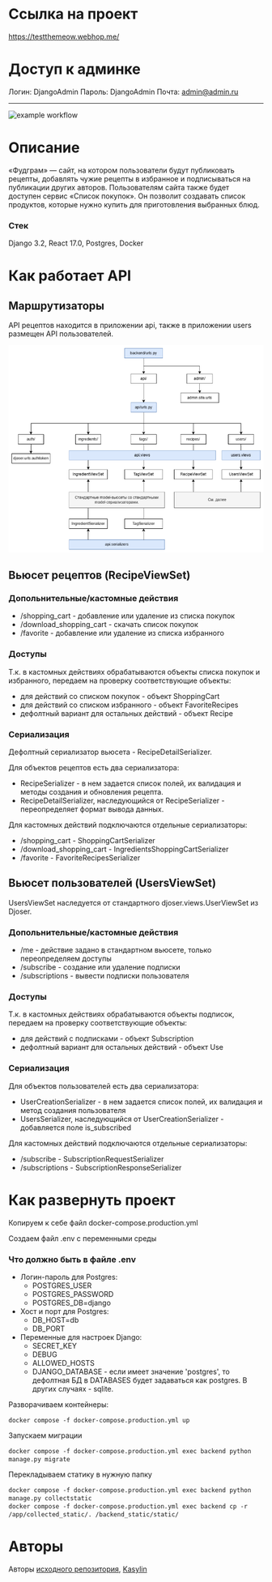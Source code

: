 # Ссылка на проект
https://testthemeow.webhop.me/

# Доступ к админке
Логин: DjangoAdmin
Пароль: DjangoAdmin
Почта: admin@admin.ru

---

![example workflow](https://github.com/Kasylin/foodgram-project-react/actions/workflows/main.yml/badge.svg)


# Описание

«Фудграм» — сайт, на котором пользователи будут публиковать рецепты, добавлять чужие рецепты в избранное и подписываться на публикации других авторов. Пользователям сайта также будет доступен сервис «Список покупок». Он позволит создавать список продуктов, которые нужно купить для приготовления выбранных блюд.

### Стек
Django 3.2, React 17.0, Postgres, Docker

# Как работает API
## Маршрутизаторы
API рецептов находится в приложении api, также в приложении users размещен API пользователей.

![Схема](./docs/urls.png)

## Вьюсет рецептов (RecipeViewSet)
### Допольнительные/кастомные действия
- /shopping_cart - добавление или удаление из списка покупок
- /download_shopping_cart - скачать список покупок
- /favorite - добавление или удаление из списка избранного

### Доступы
Т.к. в кастомных действиях обрабатываются объекты списка покупок и избранного, передаем на проверку соответствующие объекты:
- для действий со списком покупок - объект ShoppingCart
- для действий со списком избранного - объект FavoriteRecipes
- дефолтный вариант для остальных действий - объект Recipe

### Сериализация
Дефолтный сериализатор вьюсета - RecipeDetailSerializer.

Для объектов рецептов есть два сериализатора: 
- RecipeSerializer - в нем задается список полей, их валидация и методы создания и обновления рецепта.
- RecipeDetailSerializer, наследующийся от RecipeSerializer - переопределяет формат вывода данных.

Для кастомных действий подключаются отдельные сериализаторы:
- /shopping_cart - ShoppingCartSerializer
- /download_shopping_cart - IngredientsShoppingCartSerializer
- /favorite - FavoriteRecipesSerializer


## Вьюсет пользователей (UsersViewSet)
UsersViewSet наследуется от стандартного djoser.views.UserViewSet из Djoser.

### Допольнительные/кастомные действия
- /me - действие задано в стандартном вьюсете, только переопределяем доступы
- /subscribe - создание или удаление подписки
- /subscriptions - вывести подписки пользователя

### Доступы
Т.к. в кастомных действиях обрабатываются объекты подписок, передаем на проверку соответствующие объекты:
- для действий с подписками - объект Subscription
- дефолтный вариант для остальных действий - объект Use

### Сериализация

Для объектов пользователей есть два сериализатора: 
- UserCreationSerializer - в нем задается список полей, их валидация и метод создания пользователя
- UsersSerializer, наследующийся от UserCreationSerializer - добавляется поле is_subscribed

Для кастомных действий подключаются отдельные сериализаторы:
- /subscribe - SubscriptionRequestSerializer
- /subscriptions - SubscriptionResponseSerializer

# Как развернуть проект

Копируем к себе файл docker-compose.production.yml

Создаем файл .env с переменными среды

### Что должно быть в файле .env
- Логин-пароль для Postgres:
    - POSTGRES_USER
    - POSTGRES_PASSWORD
    - POSTGRES_DB=django
- Хост и порт для Postgres:
    - DB_HOST=db
    - DB_PORT
- Переменные для настроек Django:
    - SECRET_KEY
    - DEBUG
    - ALLOWED_HOSTS
    - DJANGO_DATABASE - если имеет значение 'postgres', то дефолтная БД в DATABASES будет задаваться как postgres. В других случаях - sqlite.

Разворачиваем контейнеры:
```
docker compose -f docker-compose.production.yml up
```

Запускаем миграции
```
docker compose -f docker-compose.production.yml exec backend python manage.py migrate
```

Перекладываем статику в нужную папку
```
docker compose -f docker-compose.production.yml exec backend python manage.py collectstatic
docker compose -f docker-compose.production.yml exec backend cp -r /app/collected_static/. /backend_static/static/
```

# Авторы
Авторы [исходного репозитория](https://github.com/yandex-praktikum/foodgram-project-react), [Kasylin](https://github.com/Kasylin)
